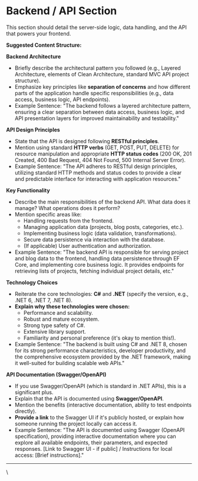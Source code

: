 # Backend / API Section

This section should detail the server-side logic, data handling, and the API that powers your frontend.

**Suggested Content Structure:**

**Backend Architecture**

* Briefly describe the architectural pattern you followed (e.g., Layered Architecture, elements of Clean Architecture, standard MVC API project structure).
* Emphasize key principles like **separation of concerns** and how different parts of the application handle specific responsibilities (e.g., data access, business logic, API endpoints).
* Example Sentence: "The backend follows a layered architecture pattern, ensuring a clear separation between data access, business logic, and API presentation layers for improved maintainability and testability."

**API Design Principles**

* State that the API is designed following **RESTful principles**.
* Mention using standard **HTTP verbs** (GET, POST, PUT, DELETE) for resource manipulation and appropriate **HTTP status codes** (200 OK, 201 Created, 400 Bad Request, 404 Not Found, 500 Internal Server Error).
* Example Sentence: "The API adheres to RESTful design principles, utilizing standard HTTP methods and status codes to provide a clear and predictable interface for interacting with application resources."

**Key Functionality**

* Describe the main responsibilities of the backend API. What data does it manage? What operations does it perform?
* Mention specific areas like:
  * Handling requests from the frontend.
  * Managing application data (projects, blog posts, categories, etc.).
  * Implementing business logic (data validation, transformations).
  * Secure data persistence via interaction with the database.
  * (If applicable) User authentication and authorization.
* Example Sentence: "The backend API is responsible for serving project and blog data to the frontend, handling data persistence through EF Core, and implementing core business logic. It provides endpoints for retrieving lists of projects, fetching individual project details, etc."

**Technology Choices**

* Reiterate the core technologies: **C#** and **.NET** (specify the version, e.g., .NET 6, .NET 7, .NET 8).
* **Explain why these technologies were chosen:**
  * Performance and scalability.
  * Robust and mature ecosystem.
  * Strong type safety of C#.
  * Extensive library support.
  * Familiarity and personal preference (it's okay to mention this!).
* Example Sentence: "The backend is built using C# and .NET 8, chosen for its strong performance characteristics, developer productivity, and the comprehensive ecosystem provided by the .NET framework, making it well-suited for building scalable web APIs."

**API Documentation (Swagger/OpenAPI)**

* If you use Swagger/OpenAPI (which is standard in .NET APIs), this is a significant plus.
* Explain that the API is documented using **Swagger/OpenAPI**.
* Mention the benefits (interactive documentation, ability to test endpoints directly).
* **Provide a link** to the Swagger UI if it's publicly hosted, or explain how someone running the project locally can access it.
* Example Sentence: "The API is documented using Swagger (OpenAPI specification), providing interactive documentation where you can explore all available endpoints, their parameters, and expected responses. \[Link to Swagger UI - if public] / Instructions for local access: \[Brief instructions]."

***

\
